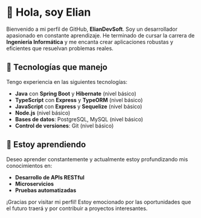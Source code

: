# 👋 Hola, soy Elian

Bienvenido a mi perfil de GitHub, **ElianDevSoft**. Soy un desarrollador apasionado en constante aprendizaje. He terminado de cursar la carrera de **Ingeniería Informática** y me encanta crear aplicaciones robustas y eficientes que resuelvan problemas reales.

## 🚀 Tecnologías que manejo

Tengo experiencia en las siguientes tecnologías:

- **Java** con **Spring Boot** y **Hibernate** (nivel básico)
- **TypeScript** con **Express** y **TypeORM** (nivel básico)
- **JavaScript** con **Express** y **Sequelize** (nivel básico)
- **Node.js** (nivel básico)
- **Bases de datos**: PostgreSQL, MySQL (nivel básico)
- **Control de versiones**: Git (nivel básico)

## 🌱 Estoy aprendiendo

Deseo aprender constantemente y actualmente estoy profundizando mis conocimientos en:

- **Desarrollo de APIs RESTful**
- **Microservicios**
- **Pruebas automatizadas**

¡Gracias por visitar mi perfil! Estoy emocionado por las oportunidades que el futuro traerá y por contribuir a proyectos interesantes.
